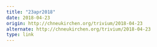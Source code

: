 ```yaml
---
title: "23apr2018"
date: 2018-04-23
origin: http://chneukirchen.org/trivium/2018-04-23
alternate: http://chneukirchen.org/trivium/2018-04-23
type: link
---
```


